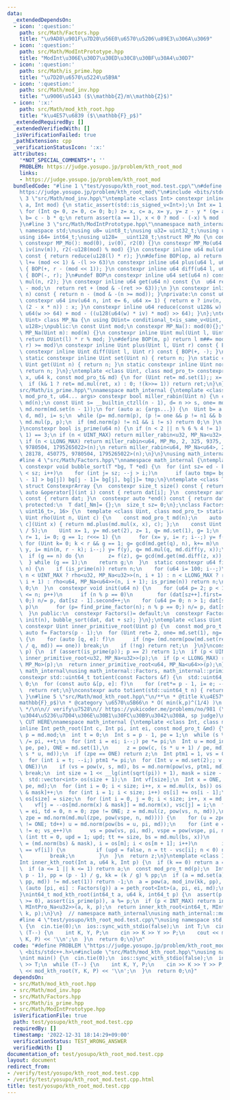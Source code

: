 ```yaml
---
data:
  _extendedDependsOn:
  - icon: ':question:'
    path: src/Math/Factors.hpp
    title: "\u9AD8\u901F\u7D20\u56E0\u6570\u5206\u89E3\u306A\u3069"
  - icon: ':question:'
    path: src/Math/ModIntPrototype.hpp
    title: "ModInt\u306E\u30D7\u30ED\u30C8\u30BF\u30A4\u30D7"
  - icon: ':question:'
    path: src/Math/is_prime.hpp
    title: "\u7D20\u6570\u5224\u5B9A"
  - icon: ':question:'
    path: src/Math/mod_inv.hpp
    title: "\u9006\u5143 ($\\mathbb{Z}/m\\mathbb{Z}$)"
  - icon: ':x:'
    path: src/Math/mod_kth_root.hpp
    title: "k\u4E57\u6839 ($\\mathbb{F}_p$)"
  _extendedRequiredBy: []
  _extendedVerifiedWith: []
  _isVerificationFailed: true
  _pathExtension: cpp
  _verificationStatusIcon: ':x:'
  attributes:
    '*NOT_SPECIAL_COMMENTS*': ''
    PROBLEM: https://judge.yosupo.jp/problem/kth_root_mod
    links:
    - https://judge.yosupo.jp/problem/kth_root_mod
  bundledCode: "#line 1 \"test/yosupo/kth_root_mod.test.cpp\"\n#define PROBLEM \"\
    https://judge.yosupo.jp/problem/kth_root_mod\"\n#include <bits/stdc++.h>\n#line\
    \ 3 \"src/Math/mod_inv.hpp\"\ntemplate <class Int> constexpr inline Int mod_inv(Int\
    \ a, Int mod) {\n static_assert(std::is_signed_v<Int>);\n Int x= 1, y= 0, b= mod;\n\
    \ for (Int q= 0, z= 0, c= 0; b;) z= x, c= a, x= y, y= z - y * (q= a / b), a= b,\
    \ b= c - b * q;\n return assert(a == 1), x < 0 ? mod - (-x) % mod : x % mod;\n\
    }\n#line 3 \"src/Math/ModIntPrototype.hpp\"\nnamespace math_internal {\nusing\
    \ namespace std;\nusing u8= uint8_t;\nusing u32= uint32_t;\nusing u64= uint64_t;\n\
    using i64= int64_t;\nusing u128= __uint128_t;\nstruct MP_Mo {\n const u64 mod;\n\
    \ constexpr MP_Mo(): mod(0), iv(0), r2(0) {}\n constexpr MP_Mo(u64 m): mod(m),\
    \ iv(inv(m)), r2(-u128(mod) % mod) {}\n constexpr inline u64 mul(u64 l, u64 r)\
    \ const { return reduce(u128(l) * r); }\n#define BOP(op, a) return l op##= a,\
    \ l+= (mod << 1) & -(l >> 63)\n constexpr inline u64 plus(u64 l, u64 r) const\
    \ { BOP(+, r - (mod << 1)); }\n constexpr inline u64 diff(u64 l, u64 r) const\
    \ { BOP(-, r); }\n#undef BOP\n constexpr inline u64 set(u64 n) const { return\
    \ mul(n, r2); }\n constexpr inline u64 get(u64 n) const {\n  u64 ret= reduce(n)\
    \ - mod;\n  return ret + (mod & -(ret >> 63));\n }\n constexpr inline u64 norm(u64\
    \ n) const { return n - (mod & -(n >= mod)); }\nprivate:\n const u64 iv, r2;\n\
    \ constexpr u64 inv(u64 n, int e= 6, u64 x= 1) { return e ? inv(n, e - 1, x *\
    \ (2 - x * n)) : x; }\n constexpr inline u64 reduce(const u128& w) const { return\
    \ u64(w >> 64) + mod - ((u128(u64(w) * iv) * mod) >> 64); }\n};\ntemplate <class\
    \ Uint> class MP_Na {\n using DUint= conditional_t<is_same_v<Uint, u32>, u64,\
    \ u128>;\npublic:\n const Uint mod;\n constexpr MP_Na(): mod(0){};\n constexpr\
    \ MP_Na(Uint m): mod(m) {}\n constexpr inline Uint mul(Uint l, Uint r) const {\
    \ return DUint(l) * r % mod; }\n#define BOP(m, p) return l m##= mod & -((l p##=\
    \ r) >= mod)\n constexpr inline Uint plus(Uint l, Uint r) const { BOP(-, +); }\n\
    \ constexpr inline Uint diff(Uint l, Uint r) const { BOP(+, -); }\n#undef BOP\n\
    \ static constexpr inline Uint set(Uint n) { return n; }\n static constexpr inline\
    \ Uint get(Uint n) { return n; }\n static constexpr inline Uint norm(Uint n) {\
    \ return n; }\n};\ntemplate <class Uint, class mod_pro_t> constexpr Uint pow(Uint\
    \ x, u64 k, const mod_pro_t& md) {\n for (Uint ret= md.set(1);; x= md.mul(x, x))\n\
    \  if (k& 1 ? ret= md.mul(ret, x) : 0; !(k>>= 1)) return ret;\n}\n}\n#line 4 \"\
    src/Math/is_prime.hpp\"\nnamespace math_internal {\ntemplate <class Uint, class\
    \ mod_pro_t, u64... args> constexpr bool miller_rabin(Uint n) {\n const mod_pro_t\
    \ md(n);\n const Uint s= __builtin_ctzll(n - 1), d= n >> s, one= md.set(1), n1=\
    \ md.norm(md.set(n - 1));\n for (auto a: {args...}) {\n  Uint b= a % n, p= pow(md.set(b),\
    \ d, md), i= s;\n  while (p= md.norm(p), (p != one && p != n1 && b && i--)) p=\
    \ md.mul(p, p);\n  if (md.norm(p) != n1 && i != s) return 0;\n }\n return true;\n\
    }\nconstexpr bool is_prime(u64 n) {\n if (n < 2 || n % 6 % 4 != 1) return (n |\
    \ 1) == 3;\n if (n < UINT_MAX) return miller_rabin<u32, MP_Na<u32>, 2, 7, 61>(n);\n\
    \ if (n < LLONG_MAX) return miller_rabin<u64, MP_Mo, 2, 325, 9375, 28178, 450775,\
    \ 9780504, 1795265022>(n);\n return miller_rabin<u64, MP_Na<u64>, 2, 325, 9375,\
    \ 28178, 450775, 9780504, 1795265022>(n);\n}\n}\nusing math_internal::is_prime;\n\
    #line 4 \"src/Math/Factors.hpp\"\nnamespace math_internal {\ntemplate <class T>\
    \ constexpr void bubble_sort(T *bg, T *ed) {\n  for (int sz= ed - bg, i= 0; i\
    \ < sz; i++)\n    for (int j= sz; --j > i;)\n      if (auto tmp= bg[j - 1]; bg[j\
    \ - 1] > bg[j]) bg[j - 1]= bg[j], bg[j]= tmp;\n}\ntemplate <class T, size_t _Nm>\
    \ struct ConstexprArray {\n  constexpr size_t size() const { return sz; }\n  constexpr\
    \ auto &operator[](int i) const { return dat[i]; }\n  constexpr auto *begin()\
    \ const { return dat; }\n  constexpr auto *end() const { return dat + sz; }\n\
    \ protected:\n  T dat[_Nm]= {};\n  size_t sz= 0;\n};\nclass Factors: public ConstexprArray<pair<u64,\
    \ uint16_t>, 16> {\n  template <class Uint, class mod_pro_t> static constexpr\
    \ Uint rho(Uint n, Uint c) {\n    const mod_pro_t md(n);\n    auto f= [&md, n,\
    \ c](Uint x) { return md.plus(md.mul(x, x), c); };\n    const Uint m= 1LL << (__lg(n)\
    \ / 5);\n    Uint x= 1, y= md.set(2), z= 1, q= md.set(1), g= 1;\n    for (Uint\
    \ r= 1, i= 0; g == 1; r<<= 1) {\n      for (x= y, i= r; i--;) y= f(y);\n     \
    \ for (Uint k= 0; k < r && g == 1; g= gcd(md.get(q), n), k+= m)\n        for (z=\
    \ y, i= min(m, r - k); i--;) y= f(y), q= md.mul(q, md.diff(y, x));\n    }\n  \
    \  if (g == n) do {\n        z= f(z), g= gcd(md.get(md.diff(z, x)), n);\n    \
    \  } while (g == 1);\n    return g;\n  }\n  static constexpr u64 find_prime_factor(u64\
    \ n) {\n    if (is_prime(n)) return n;\n    for (u64 i= 100; i--;)\n      if (n=\
    \ n < UINT_MAX ? rho<u32, MP_Na<u32>>(n, i + 1) : n < LLONG_MAX ? rho<u64, MP_Mo>(n,\
    \ i + 1) : rho<u64, MP_Na<u64>>(n, i + 1); is_prime(n)) return n;\n    return\
    \ 0;\n  }\n  constexpr void init(u64 n) {\n    for (u64 p= 2; p < 100 && p * p\
    \ <= n; p++)\n      if (n % p == 0)\n        for (dat[sz++].first= p; n % p ==\
    \ 0;) n/= p, dat[sz - 1].second++;\n    for (u64 p= 0; n > 1; dat[sz++].first=\
    \ p)\n      for (p= find_prime_factor(n); n % p == 0;) n/= p, dat[sz].second++;\n\
    \  }\n public:\n  constexpr Factors()= default;\n  constexpr Factors(u64 n) {\
    \ init(n), bubble_sort(dat, dat + sz); }\n};\ntemplate <class Uint, class mod_pro_t>\
    \ constexpr Uint inner_primitive_root(Uint p) {\n  const mod_pro_t md(p);\n  const\
    \ auto f= Factors(p - 1);\n  for (Uint ret= 2, one= md.set(1), ng= 0;; ret++)\
    \ {\n    for (auto [q, e]: f)\n      if (ng= (md.norm(pow(md.set(ret), (p - 1)\
    \ / q, md)) == one)) break;\n    if (!ng) return ret;\n  }\n}\nconstexpr u64 primitive_root(u64\
    \ p) {\n  if (assert(is_prime(p)); p == 2) return 1;\n  if (p < UINT_MAX) return\
    \ inner_primitive_root<u32, MP_Na<u32>>(p);\n  if (p < LLONG_MAX) return inner_primitive_root<u64,\
    \ MP_Mo>(p);\n  return inner_primitive_root<u64, MP_Na<u64>>(p);\n}\n}  // namespace\
    \ math_internal\nusing math_internal::Factors, math_internal::primitive_root;\n\
    constexpr std::uint64_t totient(const Factors &f) {\n  std::uint64_t ret= 1, i=\
    \ 0;\n  for (const auto &[p, e]: f)\n    for (ret*= p - 1, i= e; --i;) ret*= p;\n\
    \  return ret;\n}\nconstexpr auto totient(std::uint64_t n) { return totient(Factors(n));\
    \ }\n#line 5 \"src/Math/mod_kth_root.hpp\"\n/**\n * @title k\u4E57\u6839 ($\\\
    mathbb{F}_p$)\n * @category \u6570\u5B66\n * O( min(k,p)^(1/4) )\n * @see https://nyaannyaan.github.io/library/modulo/mod-kth-root.hpp\n\
    \ */\n\n// verify\u7528\n// https://yukicoder.me/problems/no/981 (\u53B3\u3057\
    \u3044\u5236\u7D04\u306E\u30B1\u30FC\u30B9\u3042\u308A, sp judge)\n\n// BEGIN\
    \ CUT HERE\nnamespace math_internal {\ntemplate <class Int, class mod_pro_t>\n\
    inline Int peth_root(Int c, Int pi, int ei, const mod_pro_t &md) {\n  const Int\
    \ p = md.mod;\n  int t = 0;\n  Int s = p - 1, pe = 1;\n  while (s % pi == 0) s\
    \ /= pi, ++t;\n  for (int i = ei; i--;) pe *= pi;\n  Int u = mod_inv(pe - s %\
    \ pe, pe), ONE = md.set(1),\n      z = pow(c, (s * u + 1) / pe, md), zpe = md.norm(pow(c,\
    \ s * u, md));\n  if (zpe == ONE) return z;\n  Int ptm1 = 1, vs = 0, bs = 0;\n\
    \  for (int i = t; --i;) ptm1 *= pi;\n  for (Int v = md.set(2);; v = md.plus(v,\
    \ ONE))\n    if (vs = pow(v, s, md), bs = md.norm(pow(vs, ptm1, md)); bs != ONE)\
    \ break;\n  int size = 1 << __lg(int(sqrt(pi)) + 1), mask = size - 1, vsc[size];\n\
    \  std::vector<int> os(size + 1);\n  Int vf[size];\n  Int x = ONE, vspe = pow(vs,\
    \ pe, md);\n  for (int i = 0; i < size; i++, x = md.mul(x, bs)) os[md.norm(x)\
    \ & mask]++;\n  for (int i = 1; i < size; i++) os[i] += os[i - 1];\n  x = ONE,\
    \ os[size] = size;\n  for (int i = 0, j = 0; i < size; i++, x = md.mul(x, bs))\n\
    \    vf[j = --os[md.norm(x) & mask]] = md.norm(x), vsc[j] = i;\n  for (int vs_e\
    \ = ei, td = 0, n = 0; zpe != ONE; z = md.mul(z, pow(vs, n, md)),\n          \
    \ zpe = md.norm(md.mul(zpe, pow(vspe, n, md)))) {\n    for (u = zpe, td = 0; u\
    \ != ONE; td++) u = md.norm(pow(bs = u, pi, md));\n    for (int e = t - td; vs_e\
    \ != e; vs_e++)\n      vs = pow(vs, pi, md), vspe = pow(vspe, pi, md);\n    for\
    \ (int tt = 0, upd = 1; upd; tt += size, bs = md.mul(bs, x))\n      for (int m\
    \ = (md.norm(bs) & mask), i = os[m]; i < os[m + 1]; i++)\n        if (md.norm(bs)\
    \ == vf[i]) {\n          if (upd = false, n = tt - vsc[i]; n < 0) n += pi;\n \
    \         break;\n        }\n  }\n  return z;\n}\ntemplate <class Int, class mod_pro_t>\n\
    Int inner_kth_root(Int a, u64 k, Int p) {\n  if (k == 0) return a == 1 ? a : -1;\n\
    \  if (a <= 1 || k <= 1) return a;\n  const mod_pro_t md(p);\n  Int g = gcd(k,\
    \ p - 1), pp = (p - 1) / g, kk = (k / g) % pp;\n  if (a = md.set(a); md.norm(pow(a,\
    \ pp, md)) != md.set(1)) return -1;\n  a = pow(a, mod_inv(kk, pp), md);\n  for\
    \ (auto [pi, ei] : Factors(g)) a = peth_root<Int>(a, pi, ei, md);\n  return md.get(a);\n\
    }\nint64_t mod_kth_root(int64_t a, u64 k, int64_t p) {\n  assert(p > 0), assert(a\
    \ >= 0), assert(is_prime(p)), a %= p;\n  if (p < INT_MAX) return inner_kth_root<int,\
    \ MIntPro_Na<u32>>(a, k, p);\n  return inner_kth_root<int64_t, MIntPro_Montg>(a,\
    \ k, p);\n}\n}  // namespace math_internal\nusing math_internal::mod_kth_root;\n\
    #line 4 \"test/yosupo/kth_root_mod.test.cpp\"\nusing namespace std;\n\nint main()\
    \ {\n  cin.tie(0);\n  ios::sync_with_stdio(false);\n  int T;\n  cin >> T;\n  while\
    \ (T--) {\n    int K, Y, P;\n    cin >> K >> Y >> P;\n    cout << mod_kth_root(Y,\
    \ K, P) << '\\n';\n  }\n  return 0;\n}\n"
  code: "#define PROBLEM \"https://judge.yosupo.jp/problem/kth_root_mod\"\n#include\
    \ <bits/stdc++.h>\n#include \"src/Math/mod_kth_root.hpp\"\nusing namespace std;\n\
    \nint main() {\n  cin.tie(0);\n  ios::sync_with_stdio(false);\n  int T;\n  cin\
    \ >> T;\n  while (T--) {\n    int K, Y, P;\n    cin >> K >> Y >> P;\n    cout\
    \ << mod_kth_root(Y, K, P) << '\\n';\n  }\n  return 0;\n}"
  dependsOn:
  - src/Math/mod_kth_root.hpp
  - src/Math/mod_inv.hpp
  - src/Math/Factors.hpp
  - src/Math/is_prime.hpp
  - src/Math/ModIntPrototype.hpp
  isVerificationFile: true
  path: test/yosupo/kth_root_mod.test.cpp
  requiredBy: []
  timestamp: '2022-12-31 18:14:29+09:00'
  verificationStatus: TEST_WRONG_ANSWER
  verifiedWith: []
documentation_of: test/yosupo/kth_root_mod.test.cpp
layout: document
redirect_from:
- /verify/test/yosupo/kth_root_mod.test.cpp
- /verify/test/yosupo/kth_root_mod.test.cpp.html
title: test/yosupo/kth_root_mod.test.cpp
---
```

